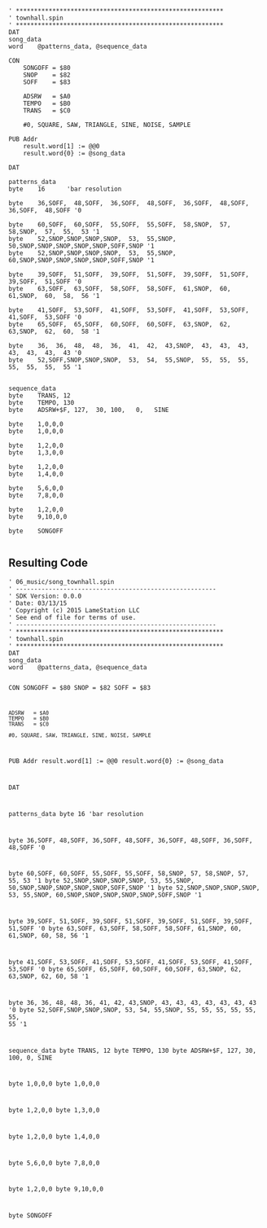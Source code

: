<pre><code>&#39; *********************************************************
&#39; townhall.spin
&#39; ********************************************************* 
DAT    
song_data
word    @patterns_data, @sequence_data

CON
    SONGOFF = $80
    SNOP    = $82
    SOFF    = $83
    
    ADSRW   = $A0
    TEMPO   = $B0
    TRANS   = $C0
    
    #0, SQUARE, SAW, TRIANGLE, SINE, NOISE, SAMPLE
    
PUB Addr
    result.word[1] := @@0
    result.word{0} := @song_data

DAT    
    
patterns_data
byte    16      &#39;bar resolution

byte    36,SOFF,  48,SOFF,  36,SOFF,  48,SOFF,  36,SOFF,  48,SOFF,  36,SOFF,  48,SOFF &#39;0

byte    60,SOFF,  60,SOFF,  55,SOFF,  55,SOFF,  58,SNOP,  57,  58,SNOP,  57,  55,  53 &#39;1
byte    52,SNOP,SNOP,SNOP,SNOP,  53,  55,SNOP,  50,SNOP,SNOP,SNOP,SNOP,SNOP,SOFF,SNOP &#39;1
byte    52,SNOP,SNOP,SNOP,SNOP,  53,  55,SNOP,  60,SNOP,SNOP,SNOP,SNOP,SNOP,SOFF,SNOP &#39;1

byte    39,SOFF,  51,SOFF,  39,SOFF,  51,SOFF,  39,SOFF,  51,SOFF,  39,SOFF,  51,SOFF &#39;0
byte    63,SOFF,  63,SOFF,  58,SOFF,  58,SOFF,  61,SNOP,  60,  61,SNOP,  60,  58,  56 &#39;1

byte    41,SOFF,  53,SOFF,  41,SOFF,  53,SOFF,  41,SOFF,  53,SOFF,  41,SOFF,  53,SOFF &#39;0
byte    65,SOFF,  65,SOFF,  60,SOFF,  60,SOFF,  63,SNOP,  62,  63,SNOP,  62,  60,  58 &#39;1

byte    36,  36,  48,  48,  36,  41,  42,  43,SNOP,  43,  43,  43,  43,  43,  43,  43 &#39;0
byte    52,SOFF,SNOP,SNOP,SNOP,  53,  54,  55,SNOP,  55,  55,  55,  55,  55,  55,  55 &#39;1

    
sequence_data
byte    TRANS, 12
byte    TEMPO, 130
byte    ADSRW+$F, 127,  30, 100,   0,   SINE

byte    1,0,0,0
byte    1,0,0,0
    
byte    1,2,0,0
byte    1,3,0,0

byte    1,2,0,0
byte    1,4,0,0

byte    5,6,0,0
byte    7,8,0,0

byte    1,2,0,0
byte    9,10,0,0

byte    SONGOFF

</code></pre>
<h2 id="resulting-code">Resulting Code</h2>
<pre><code>&#39; 06_music/song_townhall.spin
&#39; -------------------------------------------------------
&#39; SDK Version: 0.0.0
&#39; Date: 03/13/15
&#39; Copyright (c) 2015 LameStation LLC
&#39; See end of file for terms of use.
&#39; -------------------------------------------------------
&#39; *********************************************************
&#39; townhall.spin
&#39; ********************************************************* 
DAT    
song_data
word    @patterns_data, @sequence_data

CON
    SONGOFF = $80
    SNOP    = $82
    SOFF    = $83
    
    ADSRW   = $A0
    TEMPO   = $B0
    TRANS   = $C0
    
    #0, SQUARE, SAW, TRIANGLE, SINE, NOISE, SAMPLE
    
PUB Addr
    result.word[1] := @@0
    result.word{0} := @song_data

DAT    
    
patterns_data
byte    16      &#39;bar resolution

byte    36,SOFF,  48,SOFF,  36,SOFF,  48,SOFF,  36,SOFF,  48,SOFF,  36,SOFF,  48,SOFF &#39;0

byte    60,SOFF,  60,SOFF,  55,SOFF,  55,SOFF,  58,SNOP,  57,  58,SNOP,  57,  55,  53 &#39;1
byte    52,SNOP,SNOP,SNOP,SNOP,  53,  55,SNOP,  50,SNOP,SNOP,SNOP,SNOP,SNOP,SOFF,SNOP &#39;1
byte    52,SNOP,SNOP,SNOP,SNOP,  53,  55,SNOP,  60,SNOP,SNOP,SNOP,SNOP,SNOP,SOFF,SNOP &#39;1

byte    39,SOFF,  51,SOFF,  39,SOFF,  51,SOFF,  39,SOFF,  51,SOFF,  39,SOFF,  51,SOFF &#39;0
byte    63,SOFF,  63,SOFF,  58,SOFF,  58,SOFF,  61,SNOP,  60,  61,SNOP,  60,  58,  56 &#39;1

byte    41,SOFF,  53,SOFF,  41,SOFF,  53,SOFF,  41,SOFF,  53,SOFF,  41,SOFF,  53,SOFF &#39;0
byte    65,SOFF,  65,SOFF,  60,SOFF,  60,SOFF,  63,SNOP,  62,  63,SNOP,  62,  60,  58 &#39;1

byte    36,  36,  48,  48,  36,  41,  42,  43,SNOP,  43,  43,  43,  43,  43,  43,  43 &#39;0
byte    52,SOFF,SNOP,SNOP,SNOP,  53,  54,  55,SNOP,  55,  55,  55,  55,  55,  55,  55 &#39;1

    
sequence_data
byte    TRANS, 12
byte    TEMPO, 130
byte    ADSRW+$F, 127,  30, 100,   0,   SINE

byte    1,0,0,0
byte    1,0,0,0
    
byte    1,2,0,0
byte    1,3,0,0

byte    1,2,0,0
byte    1,4,0,0

byte    5,6,0,0
byte    7,8,0,0

byte    1,2,0,0
byte    9,10,0,0

byte    SONGOFF



</code></pre>
